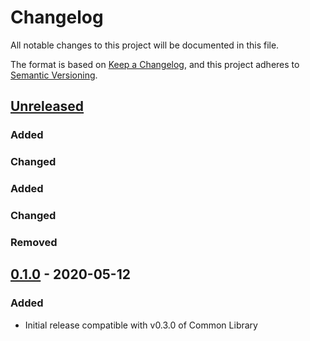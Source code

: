 # Changelog
All notable changes to this project will be documented in this file.

The format is based on [Keep a Changelog](https://keepachangelog.com/en/1.0.0/),
and this project adheres to [Semantic Versioning](https://semver.org/spec/v2.0.0.html).

## [Unreleased]
### Added

### Changed

### Added

### Changed

### Removed

## [0.1.0] - 2020-05-12
### Added
- Initial release compatible with v0.3.0 of Common Library

[Unreleased]: https://dev.azure.com/ATTDevOps/ATT%20Cloud/_git/jumpstart-aks
[0.1.0]: https://dev.azure.com/ATTDevOps/ATT%20Cloud/_git/jumpstart-aks?version=GTv0.1